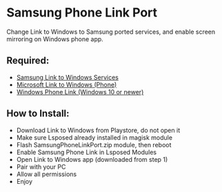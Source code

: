# Samsung Phone Link Port

Change Link to Windows to Samsung ported services, and enable screen mirroring on Windows phone app.

## Required:
- [Samsung Link to Windows Services](https://www.pling.com/p/2013175/)
- [Microsoft Link to Windows (Phone)](https://play.google.com/store/apps/details?id=com.microsoft.appmanager)
- [Windows Phone Link (Windows 10 or newer)](https://www.microsoft.com/store/productId/9NMPJ99VJBWV)

## How to Install:
- Download Link to Windows from Playstore, do not open it
- Make sure Lsposed already installed in magisk module
- Flash SamsungPhoneLinkPort.zip module, then reboot
- Enable Samsung Phone Link in Lsposed Modules
- Open Link to Windows app (downloaded from step 1)
- Pair with your PC
- Allow all permissions
- Enjoy

